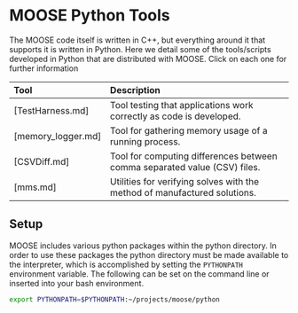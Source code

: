 # MOOSE Python Tools

The MOOSE code itself is written in C++, but everything around it that supports it is written in
Python.  Here we detail some of the tools/scripts developed in Python that are distributed with
MOOSE.  Click on each one for further information

| Tool | Description |
| :- | :- |
| [TestHarness.md] | Tool testing that applications work correctly as code is developed. |
| [memory_logger.md] | Tool for gathering memory usage of a running process. |
| [CSVDiff.md] | Tool for computing differences between comma separated value (CSV) files. |
| [mms.md] | Utilities for verifying solves with the method of manufactured solutions. |

## Setup

MOOSE includes various python packages within the python directory. In order
to use these packages the python directory must be made available to the interpreter,
which is accomplished by setting the `PYTHONPATH` environment variable. The following can be set on
the command line or inserted into your bash environment.

```bash
export PYTHONPATH=$PYTHONPATH:~/projects/moose/python
```
